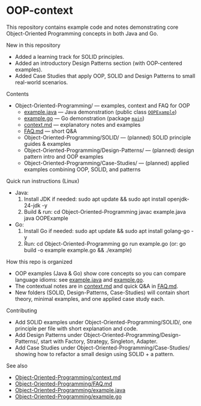 # OOP-context

This repository contains example code and notes demonstrating core Object-Oriented Programming concepts in both Java and Go.

New in this repository
- Added a learning track for SOLID principles.
- Added an introductory Design Patterns section (with OOP-centered examples).
- Added Case Studies that apply OOP, SOLID and Design Patterns to small real-world scenarios.

Contents
- Object-Oriented-Programming/ — examples, context and FAQ for OOP
  - [example.java](Object-Oriented-Programming/example.java) — Java demonstration (public class [`OOPExample`](Object-Oriented-Programming/example.java))  
  - [example.go](Object-Oriented-Programming/example.go) — Go demonstration (package [`main`](Object-Oriented-Programming/example.go))  
  - [context.md](Object-Oriented-Programming/context.md) — explanatory notes and examples
  - [FAQ.md](Object-Oriented-Programming/FAQ.md) — short Q&A
  - Object-Oriented-Programming/SOLID/ — (planned) SOLID principle guides & examples
  - Object-Oriented-Programming/Design-Patterns/ — (planned) design pattern intro and OOP examples
  - Object-Oriented-Programming/Case-Studies/ — (planned) applied examples combining OOP, SOLID, and patterns

Quick run instructions (Linux)
- Java:
  1. Install JDK if needed: sudo apt update && sudo apt install openjdk-24-jdk -y
  2. Build & run:
     cd Object-Oriented-Programming
     javac example.java
     java OOPExample
- Go:
  1. Install Go if needed: sudo apt update && sudo apt install golang-go -y
  2. Run:
     cd Object-Oriented-Programming
     go run example.go
     (or: go build -o example example.go && ./example)

How this repo is organized
- OOP examples (Java & Go) show core concepts so you can compare language idioms: see [example.java](Object-Oriented-Programming/example.java) and [example.go](Object-Oriented-Programming/example.go).
- The contextual notes are in [context.md](Object-Oriented-Programming/context.md) and quick Q&A in [FAQ.md](Object-Oriented-Programming/FAQ.md).
- New folders (SOLID, Design-Patterns, Case-Studies) will contain short theory, minimal examples, and one applied case study each.

Contributing
- Add SOLID examples under Object-Oriented-Programming/SOLID/, one principle per file with short explanation and code.
- Add Design Patterns under Object-Oriented-Programming/Design-Patterns/, start with Factory, Strategy, Singleton, Adapter.
- Add Case Studies under Object-Oriented-Programming/Case-Studies/ showing how to refactor a small design using SOLID + a pattern.

See also
- [Object-Oriented-Programming/context.md](Object-Oriented-Programming/context.md)
- [Object-Oriented-Programming/FAQ.md](Object-Oriented-Programming/FAQ.md)
- [Object-Oriented-Programming/example.java](Object-Oriented-Programming/example.java)
- [Object-Oriented-Programming/example.go](Object-Oriented-Programming/example.go)
